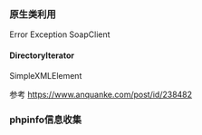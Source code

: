 ### 原生类利用
Error
Exception
SoapClient
#### DirectoryIterator

SimpleXMLElement

参考
https://www.anquanke.com/post/id/238482

### phpinfo信息收集
